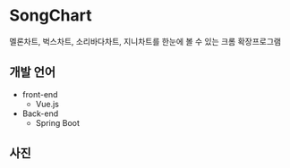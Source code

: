 ﻿# SongChart
멜론차트, 벅스차트, 소리바다차트, 지니차트를 한눈에 볼 수 있는 크롬 확장프로그램

## 개발 언어

 - front-end
	 - Vue.js
 - Back-end
	 - Spring Boot

## 사진
